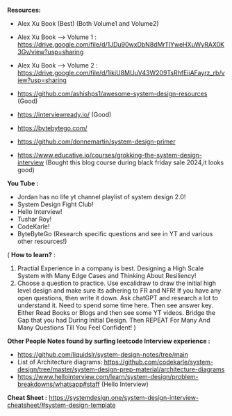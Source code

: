 **Resources:**

- Alex Xu Book (Best) (Both Volume1 and Volume2)
- Alex Xu Book --> Volume 1 : https://drive.google.com/file/d/1JDu90wxDbN8dMrTlYweHXuWyRAX0K3Gv/view?usp=sharing
- Alex Xu Book --> Volume 2 : https://drive.google.com/file/d/1ikiU8MUuV43W209TsRhfEiiAFayrz_rb/view?usp=sharing

- https://github.com/ashishps1/awesome-system-design-resources (Good)
- https://interviewready.io/ (Good)
- https://bytebytego.com/
- https://github.com/donnemartin/system-design-primer
- https://www.educative.io/courses/grokking-the-system-design-interview (Bought this blog course during black friday sale 2024,it looks good)


**You Tube :**
- Jordan has no life yt channel playlist of system design 2.0!
- System Design Fight Club!
- Hello Interview!
- Tushar Roy!
- CodeKarle!
- ByteByteGo
(Research specific questions and see in YT and various other resources!)


(
**How to learn?** :
  1. Practial Experience in a company is best. Designing a High Scale System with Many Edge Cases and Thinking About Resiliency!
  2. Choose a question to practice. Use excalidraw to draw the initial high level design and make sure its adhering to FR and NFR! If you have any open questions, then write it down. Ask chatGPT and research a lot to understand it. Need to spend some time here. Then see answer key. Either Read Books or Blogs and then see some YT videos. Bridge the Gap that you had During Initial Design. Then REPEAT For Many And Many Questions Till You Feel Confident!
)

**Other People Notes found by surfing leetcode Interview experience :**
- https://github.com/liquidslr/system-design-notes/tree/main
- List of Architecture diagrams: https://github.com/codekarle/system-design/tree/master/system-design-prep-material/architecture-diagrams
- https://www.hellointerview.com/learn/system-design/problem-breakdowns/whatsapp#staff (Hello Interview)
  
**Cheat Sheet :** https://systemdesign.one/system-design-interview-cheatsheet/#system-design-template
